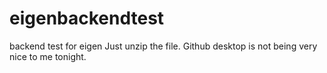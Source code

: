 # eigenbackendtest
backend test for eigen
Just unzip the file. Github desktop is not being very nice to me tonight.

